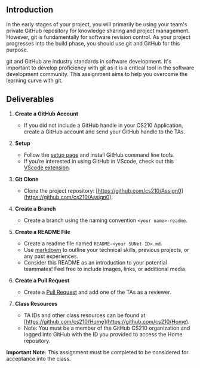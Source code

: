 
## Introduction
In the early stages of your project, you will primarily be using your team's private GitHub repository for knowledge sharing and project management. However, git is fundamentally for software revision control. As your project progresses into the build phase, you should use git and GitHub for this purpose.

git and GitHub are industry standards in software development. It's important to develop proficiency with git as it is a critical tool in the software development community. This assignment aims to help you overcome the learning curve with git.

## Deliverables

1. **Create a GitHub Account**
   - If you did not include a GitHub handle in your CS210 Application, create a GitHub account and send your GitHub handle to the TAs.

2. **Setup**
   - Follow the [setup page](https://docs.github.com/en/get-started/quickstart/set-up-git) and install GitHub command line tools. 
   - If you’re interested in using GitHub in VScode, check out this [VScode extension](https://vscode.github.com/).

3. **Git Clone**
   - Clone the project repository: [https://github.com/cs210/Assign0](https://github.com/cs210/Assign0).

4. **Create a Branch**
   - Create a branch using the naming convention `<your name>-readme`.

5. **Create a README File**
   - Create a readme file named `README-<your SUNet ID>.md`.
   - Use [markdown](https://docs.github.com/en/get-started/writing-on-github/getting-started-with-writing-and-formatting-on-github) to outline your technical skills, previous projects, or any past experiences.
   - Consider this README as an introduction to your potential teammates! Feel free to include images, links, or additional media.

6. **Create a Pull Request**
   - Create a [Pull Request](https://docs.github.com/en/pull-requests/collaborating-with-pull-requests/proposing-changes-to-your-work-with-pull-requests/creating-a-pull-request) and add one of the TAs as a reviewer.

7. **Class Resources**
   - TA IDs and other class resources can be found at [https://github.com/cs210/Home](https://github.com/cs210/Home).
   - Note: You must be a member of the GitHub CS210 organization and logged into GitHub with the ID you provided to access the Home repository.

**Important Note**: This assignment must be completed to be considered for acceptance into the class.
